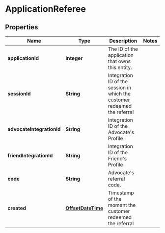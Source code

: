 

# ApplicationReferee

## Properties

Name | Type | Description | Notes
------------ | ------------- | ------------- | -------------
**applicationId** | **Integer** | The ID of the application that owns this entity. | 
**sessionId** | **String** | Integration ID of the session in which the customer redeemed the referral | 
**advocateIntegrationId** | **String** | Integration ID of the Advocate&#39;s Profile | 
**friendIntegrationId** | **String** | Integration ID of the Friend&#39;s Profile | 
**code** | **String** | Advocate&#39;s referral code. | 
**created** | [**OffsetDateTime**](OffsetDateTime.md) | Timestamp of the moment the customer redeemed the referral | 



